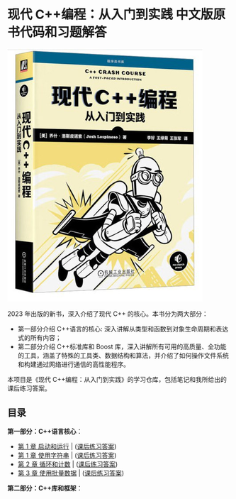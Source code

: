 # 现代 C++编程：从入门到实践 中文版原书代码和习题解答

![现代C++编程：从入门到实践](resource/Cover.jpg)

2023 年出版的新书，深入介绍了现代 C++ 的核心。本书分为两大部分：

- 第一部分介绍 C++语言的核心: 深入讲解从类型和函数到对象生命周期和表达式的所有内容；
- 第二部分介绍 C++标准库和 Boost 库，深入讲解所有可用的高质量、全功能的工具，涵盖了特殊的工具类、数据结构和算法，并介绍了如何操作文件系统和构建通过网络进行通信的高性能程序。

本项目是《现代 C++编程：从入门到实践》的学习仓库，包括笔记和我所给出的课后练习答案。

## 目录

**第一部分：C++语言核心**：

- [第 1 章 启动和运行](booknotes/chapter01.md) | ([课后练习答案](practice/chapter01/README.md))
- [第 1 章 使用字符串](booknotes/chapter01.md) | ([课后练习答案](practice/chapter01/README.md))
- [第 2 章 循环和计数](booknotes/chapter02.md) | ([课后练习答案](practice/chapter02/README.md))
- [第 3 章 使用批量数据](booknotes/chapter03.md) | ([课后练习答案](practice/chapter03/README.md))

**第二部分：C++库和框架**：
